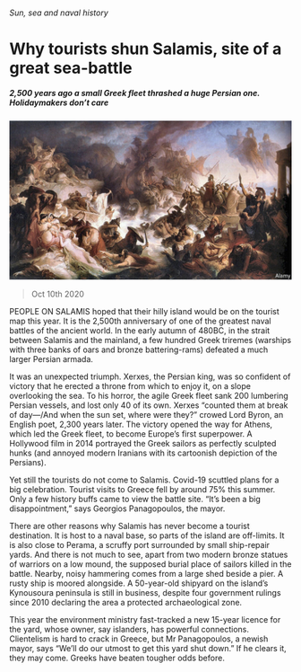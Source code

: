 ###### Sun, sea and naval history

# Why tourists shun Salamis, site of a great sea-battle 

##### 2,500 years ago a small Greek fleet thrashed a huge Persian one. Holidaymakers don’t care 

![image](images/20201010_EUP503.jpg) 

> Oct 10th 2020 


PEOPLE ON SALAMIS hoped that their hilly island would be on the tourist map this year. It is the 2,500th anniversary of one of the greatest naval battles of the ancient world. In the early autumn of 480BC, in the strait between Salamis and the mainland, a few hundred Greek triremes (warships with three banks of oars and bronze battering-rams) defeated a much larger Persian armada.


It was an unexpected triumph. Xerxes, the Persian king, was so confident of victory that he erected a throne from which to enjoy it, on a slope overlooking the sea. To his horror, the agile Greek fleet sank 200 lumbering Persian vessels, and lost only 40 of its own. Xerxes “counted them at break of day—/And when the sun set, where were they?” crowed Lord Byron, an English poet, 2,300 years later. The victory opened the way for Athens, which led the Greek fleet, to become Europe’s first superpower. A Hollywood film in 2014 portrayed the Greek sailors as perfectly sculpted hunks (and annoyed modern Iranians with its cartoonish depiction of the Persians).



Yet still the tourists do not come to Salamis. Covid-19 scuttled plans for a big celebration. Tourist visits to Greece fell by around 75% this summer. Only a few history buffs came to view the battle site. “It’s been a big disappointment,” says Georgios Panagopoulos, the mayor.


There are other reasons why Salamis has never become a tourist destination. It is host to a naval base, so parts of the island are off-limits. It is also close to Perama, a scruffy port surrounded by small ship-repair yards. And there is not much to see, apart from two modern bronze statues of warriors on a low mound, the supposed burial place of sailors killed in the battle. Nearby, noisy hammering comes from a large shed beside a pier. A rusty ship is moored alongside. A 50-year-old shipyard on the island’s Kynousoura peninsula is still in business, despite four government rulings since 2010 declaring the area a protected archaeological zone.


This year the environment ministry fast-tracked a new 15-year licence for the yard, whose owner, say islanders, has powerful connections. Clientelism is hard to crack in Greece, but Mr Panagopoulos, a newish mayor, says “We’ll do our utmost to get this yard shut down.” If he clears it, they may come. Greeks have beaten tougher odds before.


